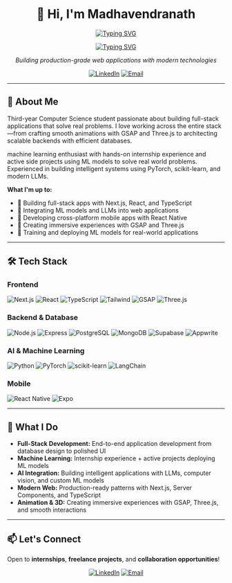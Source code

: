 <div align="center">

# 👋 Hi, I'm Madhavendranath

[![Typing SVG](https://readme-typing-svg.herokuapp.com?font=Fira+Code&size=22&pause=1000&color=58A6FF&center=true&vCenter=true&width=600&lines=Full-Stack+Developer;Machine+Learning+Engineer;Building+AI-Powered+Web+Applications;PERN+%7C+MERN+%7C+Next.js+%7C+React+Native)](https://git.io/typing-svg)

[![Typing SVG](https://readme-typing-svg.herokuapp.com?font=Fira+Code&size=22&pause=1000&color=58A6FF&center=true&vCenter=true&width=600&lines=Full-Stack+Developer;Machine+Learning+Engineer;Building+AI-Powered+Web+Applications;PERN+%7C+MERN+%7C+Next.js+%7C+React+Native)](https://git.io/typing-svg)

*Building production-grade web applications with modern technologies*

[![LinkedIn](https://img.shields.io/badge/-LinkedIn-0077B5?style=for-the-badge&logo=linkedin&logoColor=white)](https://www.linkedin.com/in/madhavendranath-s/)
[![Email](https://img.shields.io/badge/-Email-D14836?style=for-the-badge&logo=gmail&logoColor=white)](mailto:madhavendranaths@gmail.com)

</div>

---

## 🚀 About Me

Third-year Computer Science student passionate about building full-stack applications that solve real problems. I love working across the entire stack—from crafting smooth animations with GSAP and Three.js to architecting scalable backends with efficient databases.

machine learning enthusiast with hands-on internship experience and active side projects using ML models to solve real world problems. Experienced in building intelligent systems using PyTorch, scikit-learn, and modern LLMs.

**What I'm up to:**
- 🔭 Building full-stack apps with Next.js, React, and TypeScript
- 🤖 Integrating ML models and LLMs into web applications
- 📱 Developing cross-platform mobile apps with React Native
- 🎨 Creating immersive experiences with GSAP and Three.js
- 🧠 Training and deploying ML models for real-world applications

---

## 🛠️ Tech Stack

### Frontend
![Next.js](https://img.shields.io/badge/-Next.js-000000?style=flat-square&logo=next.js&logoColor=white)
![React](https://img.shields.io/badge/-React-61DAFB?style=flat-square&logo=react&logoColor=black)
![TypeScript](https://img.shields.io/badge/-TypeScript-3178C6?style=flat-square&logo=typescript&logoColor=white)
![Tailwind](https://img.shields.io/badge/-Tailwind_CSS-38B2AC?style=flat-square&logo=tailwind-css&logoColor=white)
![GSAP](https://img.shields.io/badge/-GSAP-88CE02?style=flat-square&logo=greensock&logoColor=black)
![Three.js](https://img.shields.io/badge/-Three.js-000000?style=flat-square&logo=three.js&logoColor=white)

### Backend & Database
![Node.js](https://img.shields.io/badge/-Node.js-339933?style=flat-square&logo=node.js&logoColor=white)
![Express](https://img.shields.io/badge/-Express-000000?style=flat-square&logo=express&logoColor=white)
![PostgreSQL](https://img.shields.io/badge/-PostgreSQL-336791?style=flat-square&logo=postgresql&logoColor=white)
![MongoDB](https://img.shields.io/badge/-MongoDB-47A248?style=flat-square&logo=mongodb&logoColor=white)
![Supabase](https://img.shields.io/badge/-Supabase-3ECF8E?style=flat-square&logo=supabase&logoColor=white)
![Appwrite](https://img.shields.io/badge/-Appwrite-F02E65?style=flat-square&logo=appwrite&logoColor=white)

### AI & Machine Learning
![Python](https://img.shields.io/badge/-Python-3776AB?style=flat-square&logo=python&logoColor=white)
![PyTorch](https://img.shields.io/badge/-PyTorch-EE4C2C?style=flat-square&logo=pytorch&logoColor=white)
![scikit-learn](https://img.shields.io/badge/-scikit--learn-F7931E?style=flat-square&logo=scikit-learn&logoColor=white)
![LangChain](https://img.shields.io/badge/-LangChain-000000?style=flat-square&logo=chainlink&logoColor=white)

### Mobile
![React Native](https://img.shields.io/badge/-React_Native-61DAFB?style=flat-square&logo=react&logoColor=black)
![Expo](https://img.shields.io/badge/-Expo-000020?style=flat-square&logo=expo&logoColor=white)

---
## 💼 What I Do

- **Full-Stack Development:** End-to-end application development from database design to polished UI
- **Machine Learning:** Internship experience + active projects deploying ML models
- **AI Integration:** Building intelligent applications with LLMs, computer vision, and custom ML models
- **Modern Web:** Production-ready patterns with Next.js, Server Components, and TypeScript
- **Animation & 3D:** Creating immersive experiences with GSAP, Three.js, and smooth interactions

---

## 📫 Let's Connect

Open to **internships**, **freelance projects**, and **collaboration opportunities**!

<div align="center">

[![LinkedIn](https://img.shields.io/badge/-Connect_on_LinkedIn-0077B5?style=for-the-badge&logo=linkedin&logoColor=white)](https://www.linkedin.com/in/madhavendranath-s/)
[![Email](https://img.shields.io/badge/-Send_an_Email-D14836?style=for-the-badge&logo=gmail&logoColor=white)](mailto:madhavendranaths@gmail.com)

</div>

